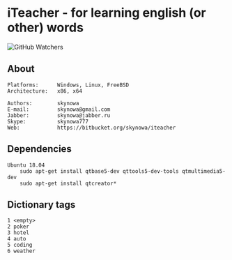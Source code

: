 # iTeacher - for learning english (or other) words

![GitHub Watchers](https://img.shields.io/github/watchers/skynowa/xLib)

## About

    Platforms:      Windows, Linux, FreeBSD
    Architecture:   x86, x64

    Authors:        skynowa
    E-mail:         skynowa@gmail.com
    Jabber:         skynowa@jabber.ru
    Skype:          skynowa777
    Web:            https://bitbucket.org/skynowa/iteacher

## Dependencies

    Ubuntu 18.04
        sudo apt-get install qtbase5-dev qttools5-dev-tools qtmultimedia5-dev
        sudo apt-get install qtcreator*

## Dictionary tags

    1 <empty>
    2 poker
    3 hotel
    4 auto
    5 coding
    6 weather
